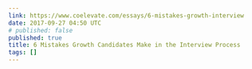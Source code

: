 ```yaml
---
link: https://www.coelevate.com/essays/6-mistakes-growth-interview
date: 2017-09-27 04:50 UTC
# published: false
published: true
title: 6 Mistakes Growth Candidates Make in the Interview Process
tags: []
---
```



